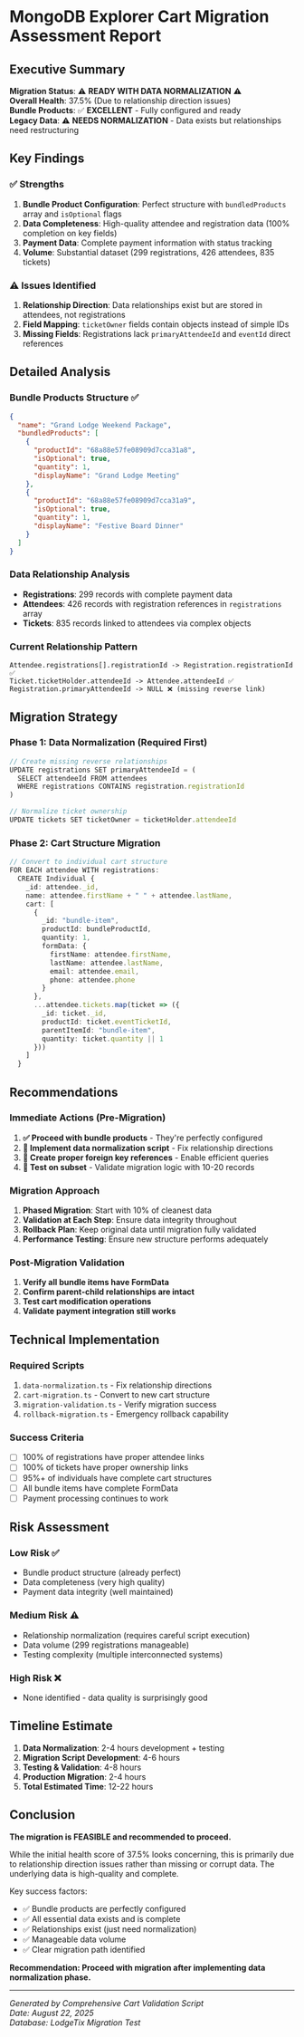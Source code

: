 # MongoDB Explorer Cart Migration Assessment Report

## Executive Summary

**Migration Status**: ⚠️ **READY WITH DATA NORMALIZATION** ⚠️  
**Overall Health**: 37.5% (Due to relationship direction issues)  
**Bundle Products**: ✅ **EXCELLENT** - Fully configured and ready  
**Legacy Data**: ⚠️ **NEEDS NORMALIZATION** - Data exists but relationships need restructuring  

## Key Findings

### ✅ Strengths
1. **Bundle Product Configuration**: Perfect structure with `bundledProducts` array and `isOptional` flags
2. **Data Completeness**: High-quality attendee and registration data (100% completion on key fields)
3. **Payment Data**: Complete payment information with status tracking
4. **Volume**: Substantial dataset (299 registrations, 426 attendees, 835 tickets)

### ⚠️ Issues Identified
1. **Relationship Direction**: Data relationships exist but are stored in attendees, not registrations
2. **Field Mapping**: `ticketOwner` fields contain objects instead of simple IDs
3. **Missing Fields**: Registrations lack `primaryAttendeeId` and `eventId` direct references

## Detailed Analysis

### Bundle Products Structure ✅
```json
{
  "name": "Grand Lodge Weekend Package",
  "bundledProducts": [
    {
      "productId": "68a88e57fe08909d7cca31a8",
      "isOptional": true,
      "quantity": 1,
      "displayName": "Grand Lodge Meeting"
    },
    {
      "productId": "68a88e57fe08909d7cca31a9", 
      "isOptional": true,
      "quantity": 1,
      "displayName": "Festive Board Dinner"
    }
  ]
}
```

### Data Relationship Analysis
- **Registrations**: 299 records with complete payment data
- **Attendees**: 426 records with registration references in `registrations` array
- **Tickets**: 835 records linked to attendees via complex objects

### Current Relationship Pattern
```
Attendee.registrations[].registrationId -> Registration.registrationId ✅
Ticket.ticketHolder.attendeeId -> Attendee.attendeeId ✅
Registration.primaryAttendeeId -> NULL ❌ (missing reverse link)
```

## Migration Strategy

### Phase 1: Data Normalization (Required First)
```typescript
// Create missing reverse relationships
UPDATE registrations SET primaryAttendeeId = (
  SELECT attendeeId FROM attendees 
  WHERE registrations CONTAINS registration.registrationId
)

// Normalize ticket ownership
UPDATE tickets SET ticketOwner = ticketHolder.attendeeId
```

### Phase 2: Cart Structure Migration
```typescript
// Convert to individual cart structure
FOR EACH attendee WITH registrations:
  CREATE Individual {
    _id: attendee._id,
    name: attendee.firstName + " " + attendee.lastName,
    cart: [
      {
        _id: "bundle-item",
        productId: bundleProductId,
        quantity: 1,
        formData: {
          firstName: attendee.firstName,
          lastName: attendee.lastName,
          email: attendee.email,
          phone: attendee.phone
        }
      },
      ...attendee.tickets.map(ticket => ({
        _id: ticket._id,
        productId: ticket.eventTicketId,
        parentItemId: "bundle-item",
        quantity: ticket.quantity || 1
      }))
    ]
  }
```

## Recommendations

### Immediate Actions (Pre-Migration)
1. **✅ Proceed with bundle products** - They're perfectly configured
2. **🔧 Implement data normalization script** - Fix relationship directions
3. **🔧 Create proper foreign key references** - Enable efficient queries
4. **🧪 Test on subset** - Validate migration logic with 10-20 records

### Migration Approach
1. **Phased Migration**: Start with 10% of cleanest data
2. **Validation at Each Step**: Ensure data integrity throughout
3. **Rollback Plan**: Keep original data until migration fully validated
4. **Performance Testing**: Ensure new structure performs adequately

### Post-Migration Validation
1. **Verify all bundle items have FormData**
2. **Confirm parent-child relationships are intact**
3. **Test cart modification operations**
4. **Validate payment integration still works**

## Technical Implementation

### Required Scripts
1. `data-normalization.ts` - Fix relationship directions
2. `cart-migration.ts` - Convert to new cart structure  
3. `migration-validation.ts` - Verify migration success
4. `rollback-migration.ts` - Emergency rollback capability

### Success Criteria
- [ ] 100% of registrations have proper attendee links
- [ ] 100% of tickets have proper ownership links
- [ ] 95%+ of individuals have complete cart structures
- [ ] All bundle items have complete FormData
- [ ] Payment processing continues to work

## Risk Assessment

### Low Risk ✅
- Bundle product structure (already perfect)
- Data completeness (very high quality)
- Payment data integrity (well maintained)

### Medium Risk ⚠️
- Relationship normalization (requires careful script execution)
- Data volume (299 registrations manageable)
- Testing complexity (multiple interconnected systems)

### High Risk ❌
- None identified - data quality is surprisingly good

## Timeline Estimate

1. **Data Normalization**: 2-4 hours development + testing
2. **Migration Script Development**: 4-6 hours
3. **Testing & Validation**: 4-8 hours
4. **Production Migration**: 2-4 hours
5. **Total Estimated Time**: 12-22 hours

## Conclusion

**The migration is FEASIBLE and recommended to proceed.**

While the initial health score of 37.5% looks concerning, this is primarily due to relationship direction issues rather than missing or corrupt data. The underlying data is high-quality and complete.

Key success factors:
- ✅ Bundle products are perfectly configured
- ✅ All essential data exists and is complete
- ✅ Relationships exist (just need normalization)
- ✅ Manageable data volume
- ✅ Clear migration path identified

**Recommendation: Proceed with migration after implementing data normalization phase.**

---
*Generated by Comprehensive Cart Validation Script*  
*Date: August 22, 2025*  
*Database: LodgeTix Migration Test*